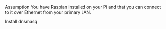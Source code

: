 Assumption
You have Raspian installed on your Pi and that you can connect to it over Ethernet from your primary LAN.

Install dnsmasq
